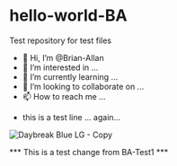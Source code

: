 # hello-world-BA
Test repository for test files

- 👋 Hi, I’m @Brian-Allan
- 👀 I’m interested in ...
- 🌱 I’m currently learning ...
- 💞️ I’m looking to collaborate on ...
- 📫 How to reach me ...

* this is a test line ... again...

![Daybreak Blue LG - Copy](https://user-images.githubusercontent.com/89317042/130333317-021ff0b6-a4b6-4c18-92d7-e12c73f78f5d.png)

*** This is a test change from BA-Test1 ***
